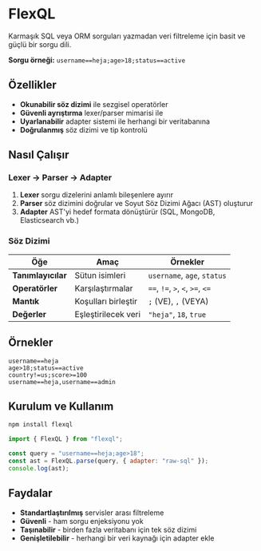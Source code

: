 # FlexQL

Karmaşık SQL veya ORM sorguları yazmadan veri filtreleme için basit ve güçlü bir sorgu dili.

**Sorgu örneği:** `username==heja;age>18;status==active`

## Özellikler

- **Okunabilir söz dizimi** ile sezgisel operatörler
- **Güvenli ayrıştırma** lexer/parser mimarisi ile
- **Uyarlanabilir** adapter sistemi ile herhangi bir veritabanına
- **Doğrulanmış** söz dizimi ve tip kontrolü

## Nasıl Çalışır

### Lexer → Parser → Adapter

1. **Lexer** sorgu dizelerini anlamlı bileşenlere ayırır
2. **Parser** söz dizimini doğrular ve Soyut Söz Dizimi Ağacı (AST) oluşturur
3. **Adapter** AST'yi hedef formata dönüştürür (SQL, MongoDB, Elasticsearch vb.)

### Söz Dizimi

| Öğe                | Amaç                | Örnekler                         |
| ------------------ | ------------------- | -------------------------------- |
| **Tanımlayıcılar** | Sütun isimleri      | `username`, `age`, `status`      |
| **Operatörler**    | Karşılaştırmalar    | `==`, `!=`, `>`, `<`, `>=`, `<=` |
| **Mantık**         | Koşulları birleştir | `;` (VE), `,` (VEYA)             |
| **Değerler**       | Eşleştirilecek veri | `"heja"`, `18`, `true`           |

## Örnekler

```
username==heja
age>18;status==active
country!=us;score>=100
username==heja,username==admin
```

## Kurulum ve Kullanım

```bash
npm install flexql
```

```javascript
import { FlexQL } from "flexql";

const query = "username==heja;age>18";
const ast = FlexQL.parse(query, { adapter: "raw-sql" });
console.log(ast);
```

## Faydalar

- **Standartlaştırılmış** servisler arası filtreleme
- **Güvenli** - ham sorgu enjeksiyonu yok
- **Taşınabilir** - birden fazla veritabanı için tek söz dizimi
- **Genişletilebilir** - herhangi bir veri kaynağı için adapter ekle
